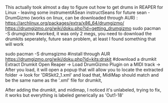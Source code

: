 This actually took almost a day to figure out how to get drums in REAPER for Linux - leaving some instrumentASean instructSeans for future sean - 
DrumGizmo (works on linux, can be downloaded through AUR) : 
 https://archlinux.org/packages/extra/x86_64/drumgizmo/
 https://drumgizmo.org/wiki/doku.php?id=getting_drumgizmo
 sudo pacman -S drumgizmo #worked, it was only 2 megs, you need to download the drumkits seperately, future sean problem, at least I found something that will work

 sudo pacman -S drumsgizmo #install through AUR
 https://drumgizmo.org/wiki/doku.php?id=kits:drskit #download a drumkit
 Extract Drumkit
 Open Reaper -> Load DrumGizmo Plugin on a MIDI track -> After you load, it will open a popup that will allow you to locate the extracted folder -> look for 'DRSkit2_1.xml' and load that, 
   MidiMap should match and be the same name as the '.xml' file for drumkit, 

After adding the drumkit, and midimap, I noticed it's unlabeled, trying to fix, it works but everything is labeled generically as 'Out1-18'
